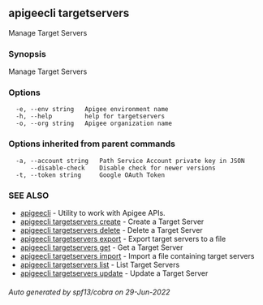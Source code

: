 ## apigeecli targetservers

Manage Target Servers

### Synopsis

Manage Target Servers

### Options

```
  -e, --env string   Apigee environment name
  -h, --help         help for targetservers
  -o, --org string   Apigee organization name
```

### Options inherited from parent commands

```
  -a, --account string   Path Service Account private key in JSON
      --disable-check    Disable check for newer versions
  -t, --token string     Google OAuth Token
```

### SEE ALSO

* [apigeecli](apigeecli.md)	 - Utility to work with Apigee APIs.
* [apigeecli targetservers create](apigeecli_targetservers_create.md)	 - Create a Target Server
* [apigeecli targetservers delete](apigeecli_targetservers_delete.md)	 - Delete a Target Server
* [apigeecli targetservers export](apigeecli_targetservers_export.md)	 - Export target servers to a file
* [apigeecli targetservers get](apigeecli_targetservers_get.md)	 - Get a Target Server
* [apigeecli targetservers import](apigeecli_targetservers_import.md)	 - Import a file containing target servers
* [apigeecli targetservers list](apigeecli_targetservers_list.md)	 - List Target Servers
* [apigeecli targetservers update](apigeecli_targetservers_update.md)	 - Update a Target Server

###### Auto generated by spf13/cobra on 29-Jun-2022
